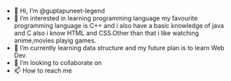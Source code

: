 - 👋 Hi, I’m @guptapuneet-legend
- 👀 I’m interested in learning programming language my favourite programming language is C++ and i also have a basic knowledge of java and C also i know HTML and CSS.Other than that  i like watching anime,movies playig games.
- 🌱 I’m currently learning data structure and my future plan is to learn Web Dev. 
- 💞️ I’m looking to collaborate on
- 📫 How to reach me 

<!---
guptapuneet-legend/guptapuneet-legend is a ✨ special ✨ repository because its `README.md` (this file) appears on your GitHub profile.
You can click the Preview link to take a look at your changes.
--->
